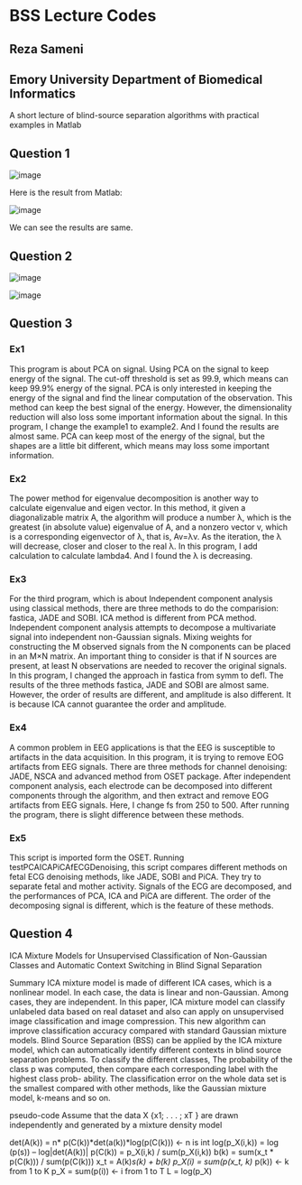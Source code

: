# BSS Lecture Codes
## Reza Sameni
## Emory University Department of Biomedical Informatics

A short lecture of blind-source separation algorithms with practical examples in Matlab

## Question 1

![image](https://github.com/warming151/BSSLecture/blob/main/fig/problem1.jpg)

Here is the result from Matlab:

![image](https://github.com/warming151/BSSLecture/blob/main/fig/problem1-2.png)

We can see the results are same.

## Question 2

![image](https://github.com/warming151/BSSLecture/blob/main/fig/1.jpg)

![image](https://github.com/warming151/BSSLecture/blob/main/fig/2.jpg)


## Question 3

### Ex1

This program is about PCA on signal. Using PCA on the signal to keep energy of the signal. The cut-off threshold is set as 99.9, which means can keep 99.9% energy of the signal. PCA is only interested in keeping the energy of the signal and find the linear computation of the observation. This method can keep the best signal of the energy. However, the dimensionality reduction will also loss some important information about the signal.
In this program, I change the example1 to example2. And I found the results are almost same. PCA can keep most of the energy of the signal, but the shapes are a little bit different, which means may loss some important information.

### Ex2

The power method for eigenvalue decomposition is another way to calculate eigenvalue and eigen vector. In this method, it given a diagonalizable matrix A, the algorithm will produce a number λ, which is the greatest (in absolute value) eigenvalue of A, and a nonzero vector v, which is a corresponding eigenvector of λ, that is, Av=λv. As the iteration, the λ will decrease, closer and closer to the real λ. In this program, I add calculation to calculate lambda4. And I found the λ is decreasing.

### Ex3

For the third program, which is about Independent component analysis using classical methods,  there are three methods to do the comparision: fastica, JADE and SOBI. ICA method is different from PCA method. Independent component analysis attempts to decompose a multivariate signal into independent non-Gaussian signals. Mixing weights for constructing the M observed signals from the N components can be placed in an M×N matrix. An important thing to consider is that if N sources are present, at least N observations are needed to recover the original signals. In this program, I changed the approach in fastica from symm to defl. The results of the three methods fastica, JADE and SOBI are almost same. However, the order of results are different, and amplitude is also different. It is because ICA cannot guarantee the order and amplitude.

### Ex4

A common problem in EEG applications is that the EEG is susceptible to artifacts in the data acquisition. In this program, it is trying to remove EOG artifacts from EEG signals. There are three methods for channel denoising: JADE, NSCA and advanced method from OSET package. After independent component analysis, each electrode can be decomposed into different components through the algorithm, and then extract and remove EOG artifacts from EEG signals. Here, I change fs from 250 to 500. After running the program, there is slight difference between these methods.

### Ex5

This script is imported form the OSET. Running testPCAICAPiCAfECGDenoising, this script compares different methods on fetal ECG denoising methods, like JADE, SOBI and PiCA. They try to separate fetal and mother activity. Signals of the ECG are decomposed, and the performances of PCA, ICA and PiCA are different. The order of the decomposing signal is different, which is the feature of these methods.


## Question 4

ICA Mixture Models for Unsupervised Classification of Non-Gaussian Classes and Automatic Context Switching in Blind Signal Separation

Summary
ICA mixture model is made of different ICA cases, which is a nonlinear model. In each case, the data is linear and non-Gaussian. Among cases, they are independent. In this paper, ICA mixture model can classify unlabeled data based on real dataset and also can apply on unsupervised image classification and image compression. This new algorithm can improve classification accuracy compared with standard Gaussian mixture models. 
Blind Source Separation (BSS) can be applied by the ICA mixture model, which can automatically identify different contexts in blind source separation problems. To classify the different classes, The probability of the class p was computed, then compare each corresponding label with the highest class prob- ability. The classification error on the whole data set is the smallest compared with other methods, like the Gaussian mixture model, k-means and so on. 


pseudo-code
Assume that the data X {x1; . . . ; xT } are drawn independently and generated by a mixture density model 

det(A(k)) = n* p(C(k))*det(a(k))*log(p(C(k))) <- n is int
log(p_X(i,k)) = log (p(s)) – log|det(A(k))| 
p(C(k)) = p_X(i,k) / sum(p_X(i,k))
b(k) = sum(x_t * p(C(k))) / sum(p(C(k)))
x_t = A(k)*s(k) + b(k)
p_X(i) = sum(p(x_t, k)* p(k)) <- k from 1 to K
p_X = sum(p(i)) <- i from 1 to T
L = log(p_X)

